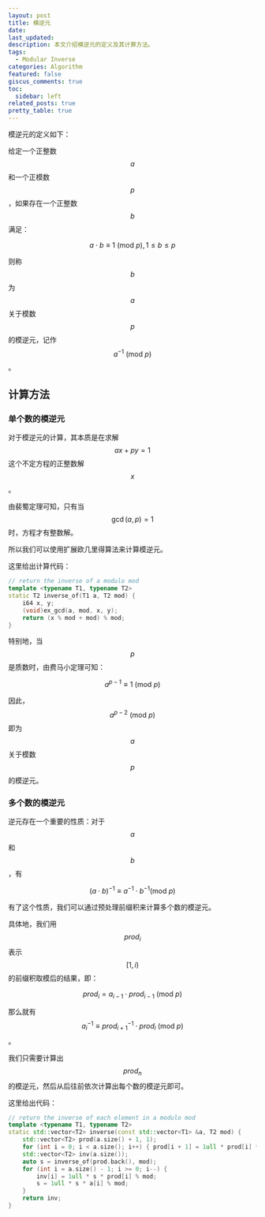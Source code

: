 ```yaml
---
layout: post
title: 模逆元
date:
last_updated:
description: 本文介绍模逆元的定义及其计算方法。
tags:
  - Modular Inverse
categories: Algorithm
featured: false
giscus_comments: true
toc:
  sidebar: left
related_posts: true
pretty_table: true
---
```


模逆元的定义如下：

给定一个正整数 $$ a $$ 和一个正模数 $$ p $$ ，如果存在一个正整数 $$ b $$ 满足：

$$
a \cdot b \equiv 1 \ (\text{mod} \ p), 1 \leq b \le p
$$

则称 $$ b $$ 为 $$ a $$ 关于模数 $$ p $$ 的模逆元，记作 $$ a^{-1} \ (\text{mod} \ p) $$ 。

## 计算方法

### 单个数的模逆元

对于模逆元的计算，其本质是在求解 $$ ax + py = 1 $$ 这个不定方程的正整数解 $$ x $$。

由裴蜀定理可知，只有当 $$ \gcd(a, p) = 1 $$ 时，方程才有整数解。

所以我们可以使用扩展欧几里得算法来计算模逆元。

这里给出计算代码：

```cpp
// return the inverse of a modulo mod
template <typename T1, typename T2>
static T2 inverse_of(T1 a, T2 mod) {
    i64 x, y;
    (void)ex_gcd(a, mod, x, y);
    return (x % mod + mod) % mod;
}
```

特别地，当 $$ p $$ 是质数时，由费马小定理可知：

$$
a^{p-1} \equiv 1 \ (\text{mod} \ p)
$$

因此，$$ a^{p-2} \ (\text{mod} \ p) $$ 即为 $$ a $$ 关于模数 $$ p $$ 的模逆元。

### 多个数的模逆元

逆元存在一个重要的性质：对于 $$ a $$ 和 $$ b $$，有

$$
(a \cdot b)^{-1} \equiv a^{-1} \cdot b^{-1} (\text{mod} \ p)
$$

有了这个性质，我们可以通过预处理前缀积来计算多个数的模逆元。

具体地，我们用 $$ prod_i $$ 表示 $$ [1, i) $$ 的前缀积取模后的结果，即：

$$
prod_i = a_{i-1} \cdot prod_{i-1} \ (\text{mod} \ p)
$$

那么就有 $$ a^{-1}_i \equiv prod^{-1}_{i+1} \cdot prod_i \ (\text{mod} \ p) $$。

我们只需要计算出 $$ prod_n $$ 的模逆元，然后从后往前依次计算出每个数的模逆元即可。

这里给出代码：

```cpp
// return the inverse of each element in a modulo mod
template <typename T1, typename T2>
static std::vector<T2> inverse(const std::vector<T1> &a, T2 mod) {
    std::vector<T2> prod(a.size() + 1, 1);
    for (int i = 0; i < a.size(); i++) { prod[i + 1] = 1ull * prod[i] * (a[i] % mod) % mod; }
    std::vector<T2> inv(a.size());
    auto s = inverse_of(prod.back(), mod);
    for (int i = a.size() - 1; i >= 0; i--) {
        inv[i] = 1ull * s * prod[i] % mod;
        s = 1ull * s * a[i] % mod;
    }
    return inv;
}
```
